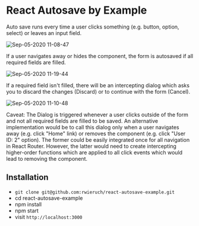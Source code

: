 # React Autosave by Example

Auto save runs every time a user clicks something (e.g. button, option, select) or leaves an input field.

![Sep-05-2020 11-08-47](https://user-images.githubusercontent.com/2479967/92301951-44e95100-ef68-11ea-9b28-bc4211b9063d.gif)

If a user navigates away or hides the component, the form is autosaved if all required fields are filled.

![Sep-05-2020 11-19-44](https://user-images.githubusercontent.com/2479967/92302116-c8577200-ef69-11ea-96a2-3309ccfba63b.gif)

If a required field isn't filled, there will be an intercepting dialog which asks you to discard the changes (Discard) or to continue with the form (Cancel).

![Sep-05-2020 11-10-48](https://user-images.githubusercontent.com/2479967/92301977-824dde80-ef68-11ea-926f-f9af751be778.gif)

Caveat: The Dialog is triggered whenever a user clicks outside of the form and not all required fields are filled to be saved. An alternative implementation would be to call this dialog only when a user navigates away (e.g. click "Home" link) or removes the component (e.g. click "User ID: 2" option). The former could be easily integrated once for all navigation in React Router. However, the latter would need to create intercepting higher-order functions which are applied to all click events which would lead to removing the component.

## Installation

- `git clone git@github.com:rwieruch/react-autosave-example.git`
- cd react-autosave-example
- npm install
- npm start
- visit `http://localhost:3000`
